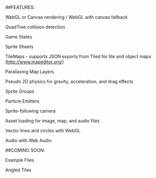 ##FEATURES:

WebGL or Canvas rendering / WebGL with canvas fallback

QuadTree collision detection

Game States

Sprite Sheets

TileMaps - supports JSON exports from Tiled for tile and object maps (http://www.mapeditor.org/)

Parallaxing Map Layers

Pseudo 2D physics for gravity, acceleration, and drag effects

Sprite Groups

Particle Emitters

Sprite-following camera

Asset loading for image, map, and audio files

Vector lines and circles with WebGL

Audio with Web Audio

##COMING SOON:

Example Files

Angled Tiles
